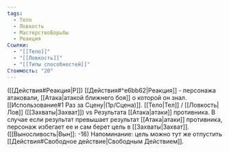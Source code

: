 ```yaml
---
tags:
  - Тело
  - Ловкость
  - МастерствоБорьбы
  - Реакция
Ссылки:
  - "[[Тело]]"
  - "[[Ловкость]]"
  - "[[Типы способностей]]"
Стоимость: "20"
---
```

([[Действия#Реакция|Р]]) [[Действия#^e6bb62|Реакция]] - персонажа атаковали, [[Атака|атакой ближнего боя]] о которой он знал. [[Использование#1 Раз за Сцену|(1р/Сцена)]]. [[Тело|Тел]] / [[Ловкость|Лов]] ([[Захваты|Захват]]) vs Результата [[Атака|атаки]] противника.  В случае если результат превышает результат [[Атака|атаки]] противника, персонаж избегает ее и сам берет цель в [[Захваты|Захват]]. ([[Выносливость|Вын]]: -16)
Напоминание: цель можно тут же отпустить [[Действия#Свободное действие|Свободным Действием]].